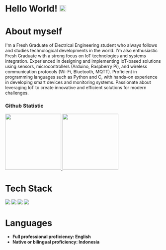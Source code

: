 # Hello World! <img src="https://raw.githubusercontent.com/MartinHeinz/MartinHeinz/master/wave.gif" height="21">

<a href="[https://www.linkedin.com/in/jauzazchri/]"></a>
# About myself
I'm a Fresh Graduate of Electrical Engineering student who always follows and studies technological developments in the world. I'm also enthusiastic Fresh Graduate with a strong focus on IoT technologies and systems integration. Experienced in designing and implementing IoT-based solutions using sensors, microcontrollers (Arduino, Raspberry Pi), and wireless communication protocols (Wi-Fi, Bluetooth, MQTT). Proficient in programming languages such as Python and C, with hands-on experience in developing smart devices and monitoring systems. Passionate about leveraging IoT to create innovative and efficient solutions for modern challenges.

### Github Statistic
<p align="left">
<a href="https://github.com/jauzazchri">
  <img height="180em" src="https://github-readme-stats-eight-theta.vercel.app/api?username=jauzazchri&show_icons=true&theme=algolia&include_all_commits=true&count_private=true"/>
  <img height="180em" src="https://github-readme-stats-eight-theta.vercel.app/api/top-langs/?username=jauzazchri&layout=compact&langs_count=8&theme=algolia"/>
</a>
</p>

# Tech Stack
<img src="https://img.shields.io/badge/HTML5-E34F26?style=for-the-badge&logo=html5&logoColor=white"> <img  src="https://img.shields.io/badge/CSS3-1572B6?style=for-the-badge&logo=css3&logoColor=white"> <img  src="https://img.shields.io/badge/JavaScript-F7DF1E?style=for-the-badge&logo=javascript&logoColor=black"> 
<img src="https://img.shields.io/badge/Python-ffd340?style=for-the-badge&logo=python&logoColor=black">

# Languages
- <strong>Full professional proficiency:</Intermediate> English
- <strong>Native or bilingual proficiency:</strong> Indonesia
